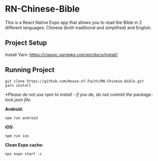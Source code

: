 # RN-Chinese-Bible

This is a React Native Expo app that allows you to read the Bible in 2 different languages: Chinese (both traditional and simplified) and English.

## Project Setup

Install Yarn: https://classic.yarnpkg.com/en/docs/install/

## Running Project

```shell
git clone https://github.com/House-of-Faith/RN-Chinese-Bible.git
yarn install
```

_*Please do not use npm to install - if you do, do not commit the package-lock.json file._

**Android:**
```shell
npm run android
```

**iOS:**
```shell
npm run ios
```

**Clean Expo cache:**
```shell
npx expo start -c
```
